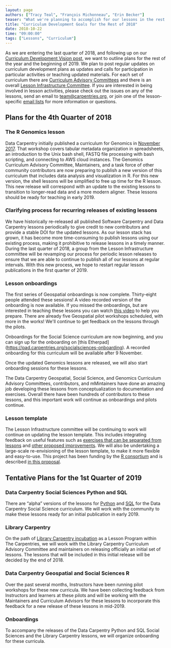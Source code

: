 ```yaml
---
layout: page
authors: ["Tracy Teal", "François Michonneau", "Erin Becker"]
teaser: "What we're planning to accomplish for our lessons in the rest of the year."
title: "Curriculum Development Goals for the Rest of 2018"
date: 2018-10-22
time: "09:00:00"
tags: ["Lessons", "Curriculum"]
---
```


As we are entering the last quarter of 2018, and following up on our 
[Curriculum Development Vision post](https://carpentries.org/blog/2018/07/curriculum-vision/), 
we want to outline plans for the rest of the year and the beginning of 2019. 
We plan to post regular updates on curriculum development plans as updates and calls for participation in particular activities or
teaching updated materials. For each set of curriculum there are 
[Curriculum Advisory Committees](https://carpentries.org/community/#curriculum-advisors) and there is an overall 
[Lesson Infrastructure Committee](https://carpentries.org/community/#lesson-infrastructure). If you are interested in being involved in lesson activities, please check out the issues on any of the lessons, send an email to [team@carpentries.org](mailto:team@carpentries.org), or join one of the lesson-specific [email lists](https://carpentries.topicbox.com/groups) for more information or questions.

## Plans for the 4th Quarter of 2018

### The R Genomics lesson

Data Carpentry initially published a curriculum for Genomics in 
[November 2017](https://datacarpentry.org/blog/2017/11/genomics-lesson-release). 
That workshop covers tabular metadata organization in spreadsheets, an introduction to the Unix bash shell, 
FASTQ file processing with bash scripting, and connecting to AWS cloud instances. The Genomics Curriculum Advisory Committee, Maintainers, and a task 
force of other community contributors are now preparing to publish 
a new version of this curriculum that includes data analysis and visualization in R. For this new version, the shell 
lessons will be simplified to free up time for the R lesson. This new release will correspond with an update to the existing 
lessons to transition to longer-read data and a more modern aligner. These lessons should be ready for teaching in early 2019. 

### Clarifying process for recurring releases of existing lessons

We have historically re-released all published Software Carpentry and Data Carpentry lessons periodically to give credit to new 
contributors and provide a stable DOI for the updated lessons. As our lesson stack has grown, it has become more time-consuming 
to publish lessons using our existing process, making it prohibitive to release lessons in a timely manner. During the last quarter 
of 2018, a group from the Lesson Infrastructure committee will be revamping our process for periodic lesson releases to ensure that we are able to continue to publish all of our 
lessons at regular intervals. With this new process, we hope to restart regular lesson publications in the first quarter of 2019. 

### Lesson onboardings

The first series of Geospatial onboardings is now complete. Thirty-eight people attended these sessions! A video recorded version 
of the onboarding is now available. If you missed the onboardings, but are interested in teaching these lessons you can watch [this video](https://www.youtube.com/watch?v=Qtnb_eeHt7E) to help you prepare. There are already five Geospatial pilot workshops scheduled, with more in the works! We'll continue to get feedback on the lessons through the pilots.

Onboardings for the Social Science curriculum are now beginning, and you can sign up for the onboarding on [this Etherpad]
(https://pad.carpentries.org/socialsciences-onboarding). A recorded onboarding for this curriculum will be available after 9 November.

Once the updated Genomics lessons are released, we will also start onboarding sessions
for these lessons.

The Data Carpentry Geospatial, Social Science, and Genomics Curriculum Advisory Committees, contributors, and mMintainers have done an 
amazing job developing these lessons from conceptualization to documentation and exercises. Overall there have been hundreds of 
contributors to these lessons, and this important work will continue as onboardings and pilots continue.

### Lesson template

The Lesson Infrastructure committee will be continuing to work will continue on updating the lesson template. This includes integrating feedback on useful 
features such as [exercises that can be separated from lessons](https://carpentries.org/blog/2018/09/teaching-tip-exercise-discussion/) 
and [other proposed improvements](https://github.com/carpentries/styles/issues). We will also be undertaking a large-scale 
re-envisioning of the lesson template, to make it more flexible and easy-to-use. This project has been funding by the 
[R consortium](https://www.r-consortium.org/) and is described 
[in this proposal](https://github.com/carpentries/2018-r-consortium-lessondown-proposal/blob/master/proposal.Rmd). 

## Tentative Plans for the 1st Quarter of 2019

### Data Carpentry Social Sciences Python and SQL

There are “alpha” versions of the lessons for 
[Python](http://www.datacarpentry.org/python-socialsci/) and 
[SQL](http://www.datacarpentry.org/sql-socialsci/) for the Data Carpentry Social Science curriculum. 
We will work with the community to make these lessons ready for an initial publication in early 2019.

### Library Carpentry

On the path of [Library Carpentry incubation](https://carpentries.org/blog/2018/10/library-carpentry-next-steps/) as a Lesson Program within The Carpentries, 
we will work with the Library Carpentry Curriculum Advisory Committee and maintainers on releasing officially an initial set of lessons. The lessons that will be included in this initial 
release will be decided by the end of 2018. 

### Data Carpentry Geospatial and Social Sciences R

Over the past several months, Instructors have been running pilot workshops for these new curricula. 
We have been collecting feedback from Instructors and learners at these pilots and will be working with the Maintainers and 
Curriculum Advisors for these lessons to incorporate this feedback for a new release of these lessons in mid-2019.

### Onboardings

To accompany the releases of the Data Carpentry Python and SQL Social Sciences and the Library Carpentry lessons, we will 
organize onboarding for these curricula. 
